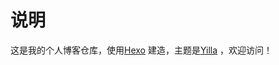 # 说明
这是我的个人博客仓库，使用[Hexo](https://hexo.io/) 建造，主题是[Yilla](https://github.com/litten/hexo-theme-yilia) ，欢迎访问！
